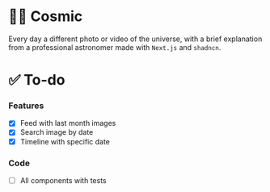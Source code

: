# 👨‍🚀 Cosmic

Every day a different photo or video of the universe, with a brief explanation from a professional astronomer made with `Next.js` and `shadncn`.

# ✅ To-do

### Features
- [x] Feed with last month images
- [x] Search image by date 
- [x] Timeline with specific date

### Code
- [ ] All components with tests
 

